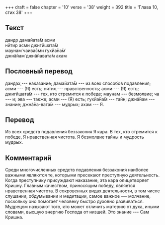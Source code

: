 +++
draft = false
chapter = '10'
verse = '38'
weight = 392
title = 'Глава 10, стих 38'
+++
## Текст

дан̣д̣о дамайата̄м асми  
нӣтир асми джигӣшата̄м  
маунам̇ чаива̄сми гухйа̄на̄м̇  
джн̃а̄нам̇ джн̃а̄навата̄м ахам

## Пословный перевод

дан̣д̣ах̣ --- наказание; дамайата̄м --- из всех способов подавления; асми
--- (Я) есть; нӣтих̣ --- нравственность; асми --- (Я) есть; джигӣшата̄м
--- тех, кто стремится к победе; маунам --- безмолвие; ча --- и; эва ---
также; асми --- (Я) есть; гухйа̄на̄м --- тайн; джн̃а̄нам --- знание;
джн̃а̄на-вата̄м --- мудрых; ахам --- Я.

## Перевод

Из всех средств подавления беззакония Я кара. В тех, кто стремится к
победе, Я нравственная чистота. Я безмолвие тайны и мудрость мудрых.

## Комментарий

Среди многочисленных средств подавления беззакония наиболее важными
являются те, которыми пресекают преступную деятельность. Когда
преступнику присуждают наказание, эта кара олицетворяет Кришну. Главным
качеством, приносящим победу, является нравственная чистота. В
сокровенных видах деятельности, в том числе слушании, обдумывании и
медитации, самое важное --- молчание, поскольку оно помогает человеку
быстро духовно развиваться. Мудрецом называют того, кто может отличить
материю от духа, иными словами, высшую энергию Господа от низшей. Это
знание --- Сам Кришна.
